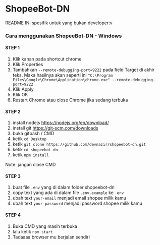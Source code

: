 # ShopeeBot-DN

README INI spesifik untuk yang bukan developer:v

### Cara menggunakan ShopeeBot-DN - Windows

#### STEP 1

1. Klik kanan pada shortcut chrome
2. Klik Properties
3. Tambahkan `--remote-debugging-port=9222` pada field Target di akhir teks. Maka hasilnya akan seperti ini `"C:\Program Files\Google\Chrome\Application\chrome.exe" --remote-debugging-port=9222`
4. Klik Apply
5. Klik OK
6. Restart Chrome atau close Chrome jika sedang terbuka

#### STEP 2

1. install nodejs https://nodejs.org/en/download/
2. install git https://git-scm.com/downloads
3. buka gitbash / CMD
4. ketik `cd Desktop`
5. ketik `git clone https://github.com/devnazir/shopeebot-dn.git`
6. ketik `cd shopeebot-dn`
7. ketik `npm install`

Note: jangan close CMD

#### STEP 3

1. buat file `.env` yang di dalam folder shopeebot-dn
2. copy text yang ada di dalam file `.env.example` ke `.env`
3. ubah text `your-email` menjadi email shopee milik kamu
4. ubah text `your-password` menjadi password shopee milik kamu

#### STEP 4

1. Buka CMD yang masih terbuka
2. lalu ketik `npm start`
3. Tadaaaa browser mu berjalan sendiri
